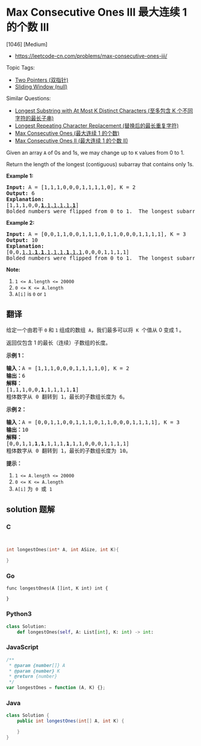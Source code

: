 # Max Consecutive Ones III 最大连续 1 的个数 III

[1046] [Medium]

- https://leetcode-cn.com/problems/max-consecutive-ones-iii/

Topic Tags:

- [Two Pointers (双指针)](https://leetcode-cn.com/tag/two-pointers/)
- [Sliding Window (null)](https://leetcode-cn.com/tag/sliding-window/)

Similar Questions:

- [Longest Substring with At Most K Distinct Characters (至多包含 K 个不同字符的最长子串)](https://leetcode-cn.com/problems/longest-substring-with-at-most-k-distinct-characters/)
- [Longest Repeating Character Replacement (替换后的最长重复字符)](https://leetcode-cn.com/problems/longest-repeating-character-replacement/)
- [Max Consecutive Ones (最大连续 1 的个数)](https://leetcode-cn.com/problems/max-consecutive-ones/)
- [Max Consecutive Ones II (最大连续 1 的个数 II)](https://leetcode-cn.com/problems/max-consecutive-ones-ii/)

Given an array `A` of 0s and 1s, we may change up to `K` values from 0 to 1.

Return the length of the longest (contiguous) subarray that contains only 1s.

**Example 1:**

<pre><strong>Input: </strong>A = <span id="example-input-1-1">[1,1,1,0,0,0,1,1,1,1,0]</span>, K = <span id="example-input-1-2">2</span>
<strong>Output: </strong><span id="example-output-1">6</span>
<strong>Explanation: </strong>
[1,1,1,0,0,<u><strong>1</strong>,1,1,1,1,<strong>1</strong></u>]
Bolded numbers were flipped from 0 to 1.  The longest subarray is underlined.</pre>

**Example 2:**

<pre><strong>Input: </strong>A = <span id="example-input-2-1">[0,0,1,1,0,0,1,1,1,0,1,1,0,0,0,1,1,1,1]</span>, K = <span id="example-input-2-2">3</span>
<strong>Output: </strong><span id="example-output-2">10</span>
<strong>Explanation: </strong>
[0,0,<u>1,1,<b>1</b>,<strong>1</strong>,1,1,1,<strong>1</strong>,1,1</u>,0,0,0,1,1,1,1]
Bolded numbers were flipped from 0 to 1.  The longest subarray is underlined.
</pre>

**Note:**

1.  `1 <= A.length <= 20000`
2.  `0 <= K <= A.length`
3.  `A[i]` is `0` or `1`

## 翻译

给定一个由若干 `0` 和 `1` 组成的数组  `A`，我们最多可以将  `K`  个值从 0 变成 1 。

返回仅包含 1 的最长（连续）子数组的长度。

**示例 1：**

<pre><strong>输入：</strong>A = [1,1,1,0,0,0,1,1,1,1,0], K = 2
<strong>输出：</strong>6
<strong>解释： </strong>
[1,1,1,0,0,<strong>1</strong>,1,1,1,1,<strong>1</strong>]
粗体数字从 0 翻转到 1，最长的子数组长度为 6。</pre>

**示例 2：**

<pre><strong>输入：</strong>A = [0,0,1,1,0,0,1,1,1,0,1,1,0,0,0,1,1,1,1], K = 3
<strong>输出：</strong>10
<strong>解释：</strong>
[0,0,1,1,<strong>1</strong>,<strong>1</strong>,1,1,1,<strong>1</strong>,1,1,0,0,0,1,1,1,1]
粗体数字从 0 翻转到 1，最长的子数组长度为 10。</pre>

**提示：**

1.  `1 <= A.length <= 20000`
2.  `0 <= K <= A.length`
3.  `A[i]` 为  `0`  或  `1`

## solution 题解

### C

```c


int longestOnes(int* A, int ASize, int K){

}


```

### Go

```golang
func longestOnes(A []int, K int) int {

}
```

### Python3

```python
class Solution:
    def longestOnes(self, A: List[int], K: int) -> int:

```

### JavaScript

```javascript
/**
 * @param {number[]} A
 * @param {number} K
 * @return {number}
 */
var longestOnes = function (A, K) {};
```

### Java

```java
class Solution {
    public int longestOnes(int[] A, int K) {

    }
}
```
